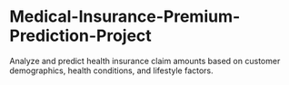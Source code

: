 # Medical-Insurance-Premium-Prediction-Project
Analyze and predict health insurance claim amounts based on customer demographics, health conditions, and lifestyle factors.
